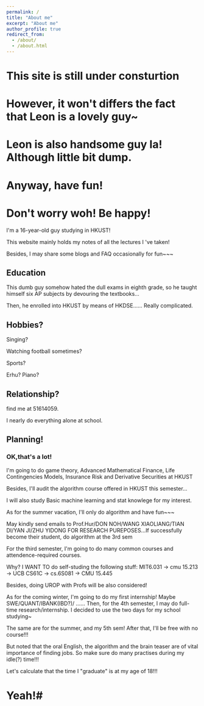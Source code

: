```yaml
---
permalink: /
title: "About me"
excerpt: "About me"
author_profile: true
redirect_from: 
  - /about/
  - /about.html
---
```

# This site is still under consturtion
# However, it won't differs the fact that Leon is a lovely guy~
# Leon is also handsome guy la! Although little bit dump.
# Anyway, have fun!
# Don't worry woh! Be happy!

<p></p>
I'm a 16-year-old guy studying in HKUST!
<p></p>
This website mainly holds my notes of all the lectures I 've taken!
<p></p>
Besides, I may share some blogs and FAQ occasionally for fun~~~

## Education 

This dumb guy somehow hated the dull exams in eighth grade, so he taught himself six AP subjects by devouring the textbooks…
<p></p>
Then, he enrolled into HKUST by means of HKDSE...... Really complicated.

## Hobbies?
Singing?
<p></p>
Watching football sometimes?
<p></p>
Sports?
<p></p>
Erhu? Piano?


## Relationship?
find me at 51614059. 
<p></p>
I nearly do everything alone at school.

## Planning!
### OK,that's a lot!
I'm going to do game theory, Advanced Mathematical Finance, Life Contingencies Models, Insurance Risk and Derivative Securities at HKUST
<p></p>
Besides, I'll audit the algorithm course offered in HKUST this semester...
<p></p>
I will also study Basic machine learning and stat knowlege for my interest. 

As for the summer vacation, I'll only do algorithm and have fun~~~ 
<p></p>
May kindly send emails to Prof.Hur/DON NOH/WANG XIAOLIANG/TIAN DI/YAN JI/ZHU YIDONG FOR RESEARCH PUREPOSES...If successfully become their student, do algorithm at the 3rd sem

For the third semester, I'm going to do many common courses and attendence-required courses. 
<p></p>
Why? I WANT TO do self-studing the following stuff: MIT6.031 -> cmu 15.213 -> UCB CS61C -> cs.6S081 -> CMU 15.445 

Besides, doing UROP with Profs will be also considered!

As for the coming winter, I'm going to do my first internship! Maybe SWE/QUANT/IBANK(IBD?)/ ......
Then, for the 4th semester, I may do full-time research/internship. I decided to use the two days for my school studying~
<p></p>
The same are for the summer, and my 5th sem! After that, I'll be free with no course!!!
<p></p>
But noted that the oral English, the algorithm and the brain teaser are of vital importance of finding jobs.
So make sure do many practises during my idle(?) time!!!

Let's calculate that the time I "graduate" is at my age of 18!!!




# Yeah!#
